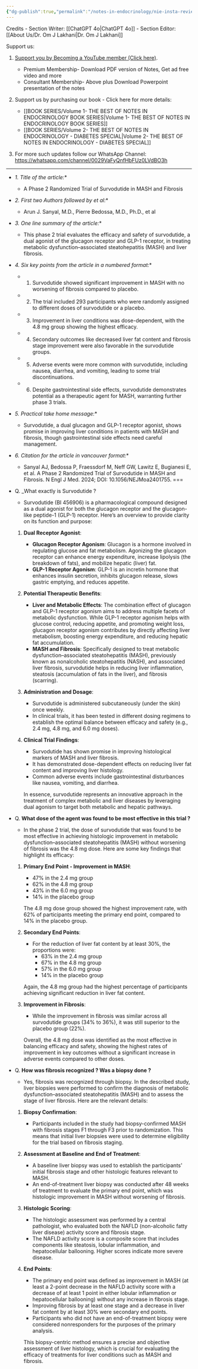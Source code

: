 ```yaml
---
{"dg-publish":true,"permalink":"/notes-in-endocrinology/nie-insta-review/survodutide-in-mash/"}
---
```



Credits
    - Section Writer: [[ChatGPT 4o\|ChatGPT 4o]]
    - Section Editor: [[About Us/Dr. Om J Lakhani\|Dr. Om J Lakhani]]


Support us:
1. [Support you by Becoming a YouTube member (Click here)](https://www.youtube.com/channel/UC6zQSf7dLDqfQOeM4mNUBTQ/join). 
	- Premium Membership- Download PDF version of Notes, Get ad free video and more
	- Consultant Membership- Above plus Download Powerpoint presentation of the notes 
2. Support us by purchasing our book - Click here for more details:
	- [[BOOK SERIES/Volume 1- THE BEST OF NOTES IN ENDOCRINOLOGY BOOK SERIES\|Volume 1- THE BEST OF NOTES IN ENDOCRINOLOGY BOOK SERIES]]
	- [[BOOK SERIES/Volume 2- THE BEST OF NOTES IN ENDOCRINOLOGY - DIABETES SPECIAL\|Volume 2- THE BEST OF NOTES IN ENDOCRINOLOGY - DIABETES SPECIAL]]

3. For more such updates follow our WhatsApp Channel: https://whatsapp.com/channel/0029VaFyQnfHbFUz0LVdBO3h

----

- *1. Title of the article:**
    - A Phase 2 Randomized Trial of Survodutide in MASH and Fibrosis
- *2. First two Authors followed by et al:**
    - Arun J. Sanyal, M.D., Pierre Bedossa, M.D., Ph.D., et al
- *3. One line summary of the article:**
    - This phase 2 trial evaluates the efficacy and safety of survodutide, a dual agonist of the glucagon receptor and GLP-1 receptor, in treating metabolic dysfunction–associated steatohepatitis (MASH) and liver fibrosis.
- *4. Six key points from the article in a numbered format:**
    - 1. Survodutide showed significant improvement in MASH with no worsening of fibrosis compared to placebo.
    - 2. The trial included 293 participants who were randomly assigned to different doses of survodutide or a placebo.
    - 3. Improvement in liver conditions was dose-dependent, with the 4.8 mg group showing the highest efficacy.
    - 4. Secondary outcomes like decreased liver fat content and fibrosis stage improvement were also favorable in the survodutide groups.
    - 5. Adverse events were more common with survodutide, including nausea, diarrhea, and vomiting, leading to some trial discontinuations.
    - 6. Despite gastrointestinal side effects, survodutide demonstrates potential as a therapeutic agent for MASH, warranting further phase 3 trials.
- *5. Practical take home message:**
    - Survodutide, a dual glucagon and GLP-1 receptor agonist, shows promise in improving liver conditions in patients with MASH and fibrosis, though gastrointestinal side effects need careful management.
- *6. Citation for the article in vancouver format:**
    - Sanyal AJ, Bedossa P, Fraessdorf M, Neff GW, Lawitz E, Bugianesi E, et al. A Phase 2 Randomized Trial of Survodutide in MASH and Fibrosis. N Engl J Med. 2024; DOI: 10.1056/NEJMoa2401755. 
===


- Q. _What exactly is Survodutide ?
    - Survodutide (BI 456906) is a pharmacological compound designed as a dual agonist for both the glucagon receptor and the glucagon-like peptide-1 (GLP-1) receptor. Here’s an overview to provide clarity on its function and purpose:

	1. **Dual Receptor Agonist**:
	    - **Glucagon Receptor Agonism**: Glucagon is a hormone involved in regulating glucose and fat metabolism. Agonizing the glucagon receptor can enhance energy expenditure, increase lipolysis (the breakdown of fats), and mobilize hepatic (liver) fat.
	    - **GLP-1 Receptor Agonism**: GLP-1 is an incretin hormone that enhances insulin secretion, inhibits glucagon release, slows gastric emptying, and reduces appetite.
	
	2. **Potential Therapeutic Benefits**:
	    - **Liver and Metabolic Effects**: The combination effect of glucagon and GLP-1 receptor agonism aims to address multiple facets of metabolic dysfunction. While GLP-1 receptor agonism helps with glucose control, reducing appetite, and promoting weight loss, glucagon receptor agonism contributes by directly affecting liver metabolism, boosting energy expenditure, and reducing hepatic fat accumulation.
	    - **MASH and Fibrosis**: Specifically designed to treat metabolic dysfunction–associated steatohepatitis (MASH), previously known as nonalcoholic steatohepatitis (NASH), and associated liver fibrosis, survodutide helps in reducing liver inflammation, steatosis (accumulation of fats in the liver), and fibrosis (scarring).
	
	3. **Administration and Dosage**:
	    - Survodutide is administered subcutaneously (under the skin) once weekly.
	    - In clinical trials, it has been tested in different dosing regimens to establish the optimal balance between efficacy and safety (e.g., 2.4 mg, 4.8 mg, and 6.0 mg doses).
	
	4. **Clinical Trial Findings**:
	    - Survodutide has shown promise in improving histological markers of MASH and liver fibrosis.
	    - It has demonstrated dose-dependent effects on reducing liver fat content and improving liver histology.
	    - Common adverse events include gastrointestinal disturbances like nausea, vomiting, and diarrhea.
	
		In essence, survodutide represents an innovative approach in the treatment of complex metabolic and liver diseases by leveraging dual agonism to target both metabolic and hepatic pathways.


- Q. __What dose of the agent was found to be most effective in this trial ?__
    - In the phase 2 trial, the dose of survodutide that was found to be most effective in achieving histologic improvement in metabolic dysfunction–associated steatohepatitis (MASH) without worsening of fibrosis was the 4.8 mg dose. Here are some key findings that highlight its efficacy:

	1. **Primary End Point - Improvement in MASH**:
	    - 47% in the 2.4 mg group
	    - 62% in the 4.8 mg group
	    - 43% in the 6.0 mg group
	    - 14% in the placebo group
	
	    The 4.8 mg dose group showed the highest improvement rate, with 62% of participants meeting the primary end point, compared to 14% in the placebo group.
	
	2. **Secondary End Points**:
	    - For the reduction of liver fat content by at least 30%, the proportions were:
	        - 63% in the 2.4 mg group
	        - 67% in the 4.8 mg group
	        - 57% in the 6.0 mg group
	        - 14% in the placebo group
	
	    Again, the 4.8 mg group had the highest percentage of participants achieving significant reduction in liver fat content.
	
	3. **Improvement in Fibrosis**:
	    - While the improvement in fibrosis was similar across all survodutide groups (34% to 36%), it was still superior to the placebo group (22%).
	
		Overall, the 4.8 mg dose was identified as the most effective in balancing efficacy and safety, showing the highest rates of improvement in key outcomes without a significant increase in adverse events compared to other doses.


- Q. __How was fibrosis recognized ? Was a biopsy done ?__
    - Yes, fibrosis was recognized through biopsy. In the described study, liver biopsies were performed to confirm the diagnosis of metabolic dysfunction–associated steatohepatitis (MASH) and to assess the stage of liver fibrosis. Here are the relevant details:

	1. **Biopsy Confirmation**: 
	    - Participants included in the study had biopsy-confirmed MASH with fibrosis stages F1 through F3 prior to randomization. This means that initial liver biopsies were used to determine eligibility for the trial based on fibrosis staging.
	
	2. **Assessment at Baseline and End of Treatment**:
	    - A baseline liver biopsy was used to establish the participants' initial fibrosis stage and other histologic features relevant to MASH.
	    - An end-of-treatment liver biopsy was conducted after 48 weeks of treatment to evaluate the primary end point, which was histologic improvement in MASH without worsening of fibrosis.
	
	3. **Histologic Scoring**:
	    - The histologic assessment was performed by a central pathologist, who evaluated both the NAFLD (non-alcoholic fatty liver disease) activity score and fibrosis stage.
	    - The NAFLD activity score is a composite score that includes components like steatosis, lobular inflammation, and hepatocellular ballooning. Higher scores indicate more severe disease.
	
	4. **End Points**:
	    - The primary end point was defined as improvement in MASH (at least a 2-point decrease in the NAFLD activity score with a decrease of at least 1 point in either lobular inflammation or hepatocellular ballooning) without any increase in fibrosis stage.
	    - Improving fibrosis by at least one stage and a decrease in liver fat content by at least 30% were secondary end points.
	    - Participants who did not have an end-of-treatment biopsy were considered nonresponders for the purposes of the primary analysis.
	
		This biopsy-centric method ensures a precise and objective assessment of liver histology, which is crucial for evaluating the efficacy of treatments for liver conditions such as MASH and fibrosis.



